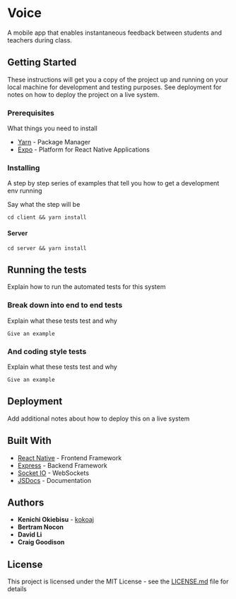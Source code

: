 # Voice

A mobile app that enables instantaneous feedback between students and teachers during class.

## Getting Started

These instructions will get you a copy of the project up and running on your local machine for development and testing purposes. See deployment for notes on how to deploy the project on a live system.

### Prerequisites

What things you need to install

* [Yarn](https://yarnpkg.com) - Package Manager
* [Expo](https://expo.io) - Platform for React Native Applications

### Installing

A step by step series of examples that tell you how to get a development env running

Say what the step will be

```
cd client && yarn install
```

#### Server

```
cd server && yarn install
```

## Running the tests

Explain how to run the automated tests for this system

### Break down into end to end tests

Explain what these tests test and why

```
Give an example
```

### And coding style tests

Explain what these tests test and why

```
Give an example
```

## Deployment

Add additional notes about how to deploy this on a live system

## Built With

* [React Native](https://reactnative.dev) - Frontend Framework
* [Express](https://expressjs.com) - Backend Framework
* [Socket IO](https://socket.io) - WebSockets
* [JSDocs](https://jsdoc.app) - Documentation

## Authors

* **Kenichi Okiebisu** - [kokoaj](https://github.com/kokiebisu)
* **Bertram Nocon**
* **David Li**
* **Craig Goodison**

## License

This project is licensed under the MIT License - see the [LICENSE.md](LICENSE.md) file for details
